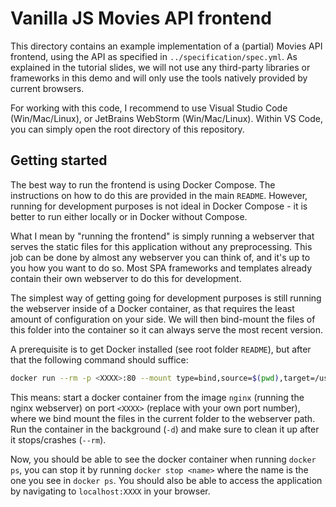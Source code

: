 # Vanilla JS Movies API frontend

This directory contains an example implementation of a (partial) Movies API frontend, using the API as specified in `../specification/spec.yml`. As explained in the tutorial slides, we will not use any third-party libraries or frameworks in this demo and will only use the tools natively provided by current browsers.

For working with this code, I recommend to use Visual Studio Code (Win/Mac/Linux), or JetBrains WebStorm (Win/Mac/Linux). Within VS Code, you can simply open the root directory of this repository.

## Getting started

The best way to run the frontend is using Docker Compose. The instructions on how to do this are provided in the main `README`. However, running for development purposes is not ideal in Docker Compose - it is better to run either locally or in Docker without Compose.

What I mean by "running the frontend" is simply running a webserver that serves the static files for this application without any preprocessing. This job can be done by almost any webserver you can think of, and it's up to you how you want to do so. Most SPA frameworks and templates already contain their own webserver to do this for development.

The simplest way of getting going for development purposes is still running the webserver inside of a Docker container, as that requires the least amount of configuration on your side. We will then bind-mount the files of this folder into the container so it can always serve the most recent version.

A prerequisite is to get Docker installed (see root folder `README`), but after that the following command should suffice:

```bash
docker run --rm -p <XXXX>:80 --mount type=bind,source=$(pwd),target=/usr/share/nginx/html -d nginx
```

This means: start a docker container from the image `nginx` (running the nginx webserver) on port `<XXXX>` (replace with your own port number), where we bind mount the files in the current folder to the webserver path. Run the container in the background (`-d`) and make sure to clean it up after it stops/crashes (`--rm`).

Now, you should be able to see the docker container when running `docker ps`, you can stop it by running `docker stop <name>` where the name is the one you see in `docker ps`. You should also be able to access the application by navigating to `localhost:XXXX` in your browser.
